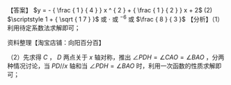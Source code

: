 【答案】 $y = - { \frac { 1 } { 4 } } x ^ { 2 } + { \frac { 1 } { 2 } } x + 2$ (2) $\scriptstyle 1 + { \sqrt { 1 7 } }$ 或 $\cdot$ 或 $^ { - 6 }$ 或 $\frac { 8 } { 3 }$ 【分析】（1）利用待定系数法求解即可；

资料整理【淘宝店铺：向阳百分百】

（2）先求得 $C$ ， $D$ 两点关于 $x$ 轴对称，推出 $\angle P D H = \angle C A O = \angle B A O$ ，分两种情况讨论，当 $P D / / x$ 轴和当 $\angle P D H = \angle B A O$ 时，利用一次函数的性质求解即可；
